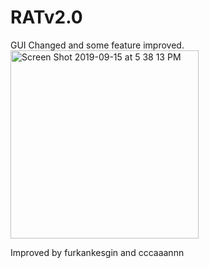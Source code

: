 # RATv2.0
 GUI Changed and some feature improved.
 <br>
 <img width="301" alt="Screen Shot 2019-09-15 at 5 38 13 PM" src="https://user-images.githubusercontent.com/29360527/64923139-d142b700-d7df-11e9-8843-d5779a28fa9f.png">
<br>
 
 
 Improved by furkankesgin and cccaaannn
